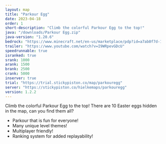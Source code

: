 ```yaml
---
layout: map
title: "Parkour Egg"
date: 2023-04-18
order: 1
short-description: "Climb the colorful Parkour Egg to the top!"
java: "/downloads/Parkour Egg.zip"
java-version: "1.20.6"
bedrock: "https://www.minecraft.net/en-us/marketplace/pdp?id=a7ab0f7d-1a45-4262-9a3f-e627efc779c1"
trailer: "https://www.youtube.com/watch?v=I9WRpevGDcU"
speedrunnable: true
isranked: true
srank: 1000
arank: 1500
brank: 2500
crank: 5000
inserver: true
trial: "https://trial.stickypiston.co/map/parkouregg"
server: "https://stickypiston.co/hielkemaps/parkouregg"
version: 1.2.2
---
```


Climb the colorful Parkour Egg to the top!
There are 10 Easter eggs hidden in the map, can you find them all?

- Parkour that is fun for everyone!
- Many unique level themes!
- Multiplayer friendly!
- Ranking system for added replayability!
